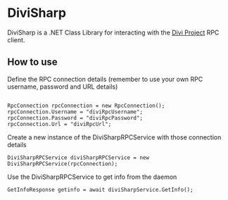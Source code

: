 ﻿# DiviSharp

DiviSharp is a .NET Class Library for interacting with the [Divi Project](https://diviproject.org/) RPC client.

## How to use

Define the RPC connection details (remember to use your own RPC username, password and URL details)

```

RpcConnection rpcConnection = new RpcConnection();
rpcConnection.Username = "diviRpcUsername";
rpcConnection.Password = "diviRpcPassword";
rpcConnection.Url = "diviRpcUrl";
```

Create a new instance of the DiviSharpRPCService with those connection details

```
DiviSharpRPCService diviSharpRPCService = new DiviSharpRPCService(rpcConnection);
```

Use the DiviSharpRPCService to get info from the daemon
```
GetInfoResponse getinfo = await diviSharpService.GetInfo();
```